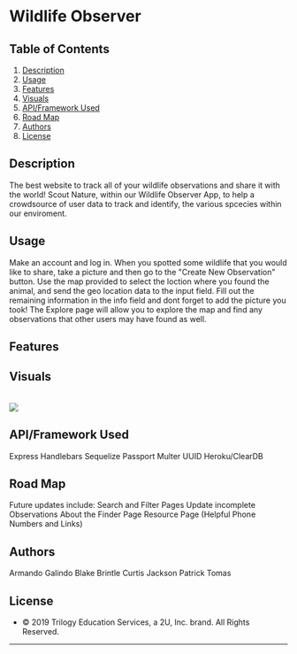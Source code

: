 # Wildlife Observer

## Table of Contents
1. [ Description ](#desc)
2. [ Usage ](#usage)
3. [ Features ](#features)
4. [ Visuals ](#visuals)
5. [ API/Framework Used ](#used-apps)
6. [ Road Map ](#road-map)
7. [ Authors ](#authors)
8. [ License ](#lic)
    
<a name="desc"></a>
## Description
The best website to track all of your wildlife observations and share it with the world! Scout Nature, within our Wildlife Observer App, to help a crowdsource of user data to track and identify, the various spcecies within our enviroment.
    
<a name="usage"></a>
## Usage
Make an account and log in. 
When you spotted some wildlife that you would like to share, take a picture and then go to the "Create New Observation" button. Use the map provided to select the loction where you found the animal, and send the geo location data to the input field. Fill out the remaining information in the info field and dont forget to add the picture you took!
The Explore page will allow you to explore the map and find any observations that other users may have found as well.

<a name="features"></a>
## Features

<a name="visuals"></a>
## Visuals
<br>
<img src="./public/img/README_Images/'Home Page.PNG'">
<br>   

<a name="used-apps"></a>
## API/Framework Used
Express
Handlebars
Sequelize
Passport
Multer
UUID
Heroku/ClearDB


<a name="road-map"></a>
## Road Map
Future updates include:
Search and Filter Pages
Update incomplete Observations
About the Finder Page
Resource Page (Helpful Phone Numbers and Links)


<a name="authors"></a>
## Authors
Armando Galindo
Blake Brintle
Curtis Jackson
Patrick Tomas



<a name="lic"></a>
## License
* © 2019 Trilogy Education Services, a 2U, Inc. brand. All Rights Reserved.


- - -